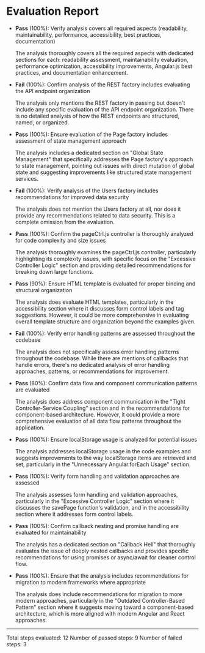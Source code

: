 # Evaluation Report

- **Pass** (100%): Verify analysis covers all required aspects (readability, maintainability, performance, accessibility, best practices, documentation)

    The analysis thoroughly covers all the required aspects with dedicated sections for each: readability assessment, maintainability evaluation, performance optimization, accessibility improvements, Angular.js best practices, and documentation enhancement.

- **Fail** (100%): Confirm analysis of the REST factory includes evaluating the API endpoint organization

    The analysis only mentions the REST factory in passing but doesn't include any specific evaluation of the API endpoint organization. There is no detailed analysis of how the REST endpoints are structured, named, or organized.

- **Pass** (100%): Ensure evaluation of the Page factory includes assessment of state management approach

    The analysis includes a dedicated section on "Global State Management" that specifically addresses the Page factory's approach to state management, pointing out issues with direct mutation of global state and suggesting improvements like structured state management services.

- **Fail** (100%): Verify analysis of the Users factory includes recommendations for improved data security

    The analysis does not mention the Users factory at all, nor does it provide any recommendations related to data security. This is a complete omission from the evaluation.

- **Pass** (100%): Confirm the pageCtrl.js controller is thoroughly analyzed for code complexity and size issues

    The analysis thoroughly examines the pageCtrl.js controller, particularly highlighting its complexity issues, with specific focus on the "Excessive Controller Logic" section and providing detailed recommendations for breaking down large functions.

- **Pass** (90%): Ensure HTML template is evaluated for proper binding and structural organization

    The analysis does evaluate HTML templates, particularly in the accessibility section where it discusses form control labels and tag suggestions. However, it could be more comprehensive in evaluating overall template structure and organization beyond the examples given.

- **Fail** (100%): Verify error handling patterns are assessed throughout the codebase

    The analysis does not specifically assess error handling patterns throughout the codebase. While there are mentions of callbacks that handle errors, there's no dedicated analysis of error handling approaches, patterns, or recommendations for improvement.

- **Pass** (80%): Confirm data flow and component communication patterns are evaluated

    The analysis does address component communication in the "Tight Controller-Service Coupling" section and in the recommendations for component-based architecture. However, it could provide a more comprehensive evaluation of all data flow patterns throughout the application.

- **Pass** (100%): Ensure localStorage usage is analyzed for potential issues

    The analysis addresses localStorage usage in the code examples and suggests improvements to the way localStorage items are retrieved and set, particularly in the "Unnecessary Angular.forEach Usage" section.

- **Pass** (100%): Verify form handling and validation approaches are assessed

    The analysis assesses form handling and validation approaches, particularly in the "Excessive Controller Logic" section where it discusses the savePage function's validation, and in the accessibility section where it addresses form control labels.

- **Pass** (100%): Confirm callback nesting and promise handling are evaluated for maintainability

    The analysis has a dedicated section on "Callback Hell" that thoroughly evaluates the issue of deeply nested callbacks and provides specific recommendations for using promises or async/await for cleaner control flow.

- **Pass** (100%): Ensure that the analysis includes recommendations for migration to modern frameworks where appropriate

    The analysis does include recommendations for migration to more modern approaches, particularly in the "Outdated Controller-Based Pattern" section where it suggests moving toward a component-based architecture, which is more aligned with modern Angular and React approaches.

---

Total steps evaluated: 12
Number of passed steps: 9
Number of failed steps: 3